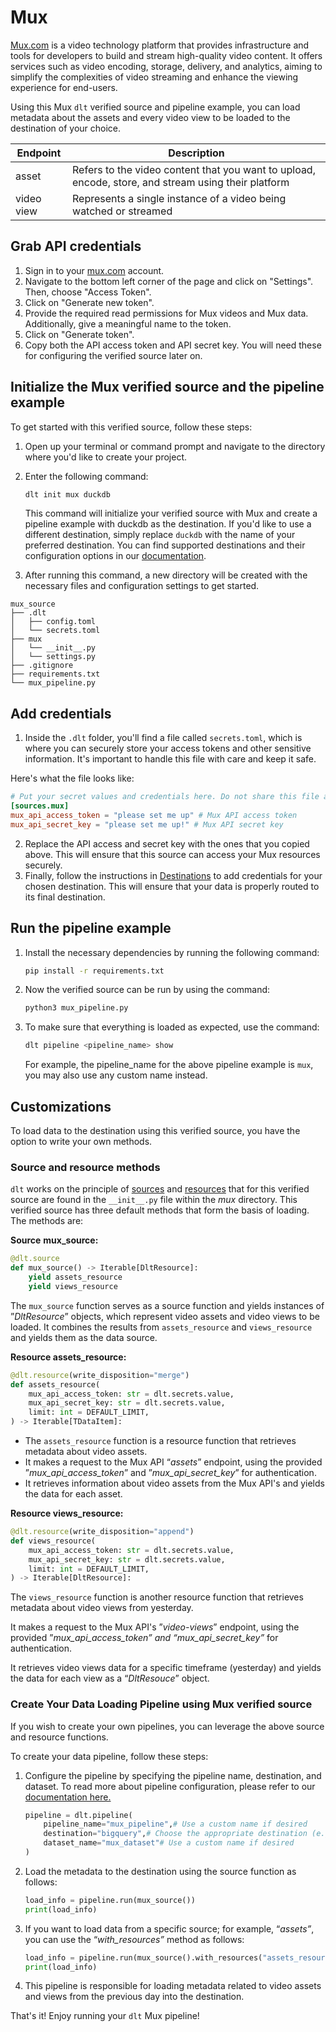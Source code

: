 # Mux

[Mux.com](http://mux.com/) is a video technology platform that provides infrastructure and tools for developers to build and stream high-quality video content.
It offers services such as video encoding, storage, delivery, and analytics, aiming to simplify the complexities of video streaming and enhance the viewing experience for end-users.

Using this Mux `dlt` verified source and pipeline example, you can load metadata about the assets and every video view to be loaded to the destination of your choice.

| Endpoint    | Description                                                                                         |
|-------------|-----------------------------------------------------------------------------------------------------|
| asset       | Refers to the video content that you want to upload, encode, store, and stream using their platform |
| video view  | Represents a single instance of a video being watched or streamed                                   |

## Grab API credentials

1. Sign in to your [mux.com](http://mux.com/) account.
2. Navigate to the bottom left corner of the page and click on "Settings". Then, choose "Access Token".
3. Click on "Generate new token".
4. Provide the required read permissions for Mux videos and Mux data. Additionally, give a meaningful name to the token.
5. Click on "Generate token".
6. Copy both the API access token and API secret key. You will need these for configuring the verified source later on.

## Initialize the Mux verified source and the pipeline example

To get started with this verified source, follow these steps:

1. Open up your terminal or command prompt and navigate to the directory where you'd like to create your project.
2. Enter the following command:

    ```bash
    dlt init mux duckdb
    ```

    This command will initialize your verified source with Mux and create a pipeline example with duckdb as the destination.
    If you'd like to use a different destination, simply replace `duckdb` with the name of your preferred destination.
    You can find supported destinations and their configuration options in our [documentation](../destinations/duckdb).

3. After running this command, a new directory will be created with the necessary files and configuration settings to get started.

```
mux_source
├── .dlt
│   ├── config.toml
│   └── secrets.toml
├── mux
│   └── __init__.py
│   └── settings.py
├── .gitignore
├── requirements.txt
└── mux_pipeline.py
```


## **Add credentials**

1. Inside the `.dlt` folder, you'll find a file called `secrets.toml`, which is where you can securely store your access tokens and other sensitive information. It's important to handle this file with care and keep it safe.

Here's what the file looks like:

```toml
# Put your secret values and credentials here. Do not share this file and do not push it to github
[sources.mux]
mux_api_access_token = "please set me up" # Mux API access token
mux_api_secret_key = "please set me up!" # Mux API secret key
```

2. Replace the API access and secret key with the ones that you copied above.
   This will ensure that this source can access your Mux resources securely.
3. Finally, follow the instructions in [Destinations](../destinations/duckdb) to add credentials for your chosen destination.
   This will ensure that your data is properly routed to its final destination.

## Run the pipeline example

1. Install the necessary dependencies by running the following command:

    ```bash
    pip install -r requirements.txt
    ```

2. Now the verified source can be run by using the command:

    ```bash
    python3 mux_pipeline.py
    ```

3. To make sure that everything is loaded as expected, use the command:

    ```bash
    dlt pipeline <pipeline_name> show
    ```

    For example, the pipeline_name for the above pipeline example is `mux`, you may also use any custom name instead.


## Customizations

To load data to the destination using this verified source, you have the option to write your own methods.

### **Source and resource methods**

`dlt` works on the principle of [sources](https://dlthub.com/docs/general-usage/source) and [resources](https://dlthub.com/docs/general-usage/resource)
that for this verified source are found in the `__init__.py` file within the *mux* directory.
This verified source has three default methods that form the basis of loading. The methods are:

**Source** **mux_source:**

```python
@dlt.source
def mux_source() -> Iterable[DltResource]:
    yield assets_resource
    yield views_resource
```

The `mux_source` function serves as a source function and yields instances of ”*DltResource*” objects, which represent video assets and video views to be loaded.
It combines the results from `assets_resource` and `views_resource` and yields them as the data source.

**Resource assets_resource:**

```python
@dlt.resource(write_disposition="merge")
def assets_resource(
    mux_api_access_token: str = dlt.secrets.value,
    mux_api_secret_key: str = dlt.secrets.value,
    limit: int = DEFAULT_LIMIT,
) -> Iterable[TDataItem]:
```

- The `assets_resource` function is a resource function that retrieves metadata about video assets.
- It makes a request to the Mux API “*assets*” endpoint, using the provided ”*mux_api_access_token*” and ”*mux_api_secret_key*” for authentication.
- It retrieves information about video assets from the Mux API's and yields the data for each asset.

**Resource views_resource:**

```python
@dlt.resource(write_disposition="append")
def views_resource(
    mux_api_access_token: str = dlt.secrets.value,
    mux_api_secret_key: str = dlt.secrets.value,
    limit: int = DEFAULT_LIMIT,
) -> Iterable[DltResource]:
```

The `views_resource` function is another resource function that retrieves metadata about video views from yesterday.

It makes a request to the Mux API's ”*video-views*” endpoint, using the provided  ”*mux_api_access_token” and “mux_api_secret_key”* for authentication.

It retrieves video views data for a specific timeframe (yesterday) and yields the data for each view as a “*DltResouce*” object.

### **Create Your Data Loading Pipeline using Mux verified source**

If you wish to create your own pipelines, you can leverage the above source and resource functions.

To create your data pipeline, follow these steps:

1. Configure the pipeline by specifying the pipeline name, destination, and dataset. To read more about pipeline configuration, please refer to our [documentation here.](https://dlthub.com/docs/general-usage/pipeline)

    ```python
    pipeline = dlt.pipeline(
        pipeline_name="mux_pipeline",# Use a custom name if desired
        destination="bigquery",# Choose the appropriate destination (e.g., duckdb, redshift, post)
        dataset_name="mux_dataset"# Use a custom name if desired
    )
    ```

2. Load the metadata to the destination using the source function as follows:

    ```python
    load_info = pipeline.run(mux_source())
    print(load_info)
    ```

3. If you want to load data from a specific source; for example, “*assets”*, you can use the “*with_resources”* method as follows:

    ```python
    load_info = pipeline.run(mux_source().with_resources("assets_resource")
    print(load_info)
    ```

4. This pipeline is responsible for loading metadata related to video assets and views from the previous day into the destination.

That's it! Enjoy running your `dlt` Mux pipeline!